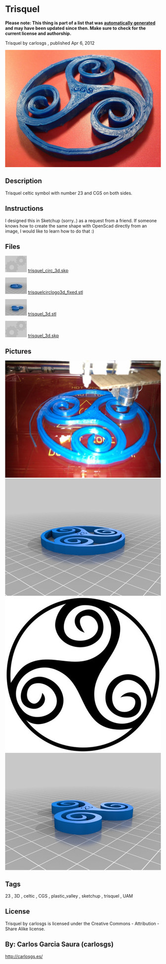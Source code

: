 Trisquel
===============
**Please note: This thing is part of a list that was [automatically generated](https://github.com/carlosgs/export-things) and may have been updated since then. Make sure to check for the current license and authorship.**  

Trisquel  by carlosgs , published Apr 6, 2012

![Image](img/2012-03-27_12.42.13_display_large.jpg)

Description
--------
Trisquel celtic symbol with number 23 and CGS on both sides.

Instructions
--------
I designed this in Sketchup (sorry..) as a request from a friend. If someone knows how to create the same shape with OpenScad directly from an image, I would like to learn how to do that :)

Files
--------
[![Image](img/Gears_preview_tinycard.jpg)](trisquel_circ_3d.skp)
 [ trisquel_circ_3d.skp](trisquel_circ_3d.skp)  

[![Image](img/trisquelcirclogo3d_fixed_preview_tinycard.jpg)](trisquelcirclogo3d_fixed.stl)
 [ trisquelcirclogo3d_fixed.stl](trisquelcirclogo3d_fixed.stl)  

[![Image](img/trisquel_3d_preview_tinycard.jpg)](trisquel_3d.stl)
 [ trisquel_3d.stl](trisquel_3d.stl)  

[![Image](img/Gears_preview_tinycard.jpg)](trisquel_3d.skp)
 [ trisquel_3d.skp](trisquel_3d.skp)  



Pictures
--------
![Image](img/2012-03-27_11.41.43_display_large.jpg)
![Image](img/trisquelcirclogo3d_fixed_display_large.jpg)
![Image](img/simbolo-celta-trisquel_display_large.jpg)
![Image](img/trisquel_3d_display_large.jpg)


Tags
--------
23 , 3D , celtic , CGS , plastic_valley , sketchup , trisquel , UAM  

  

License
--------
Trisquel by carlosgs is licensed under the Creative Commons - Attribution - Share Alike license.  



By: Carlos Garcia Saura (carlosgs)
--------
<http://carlosgs.es/>